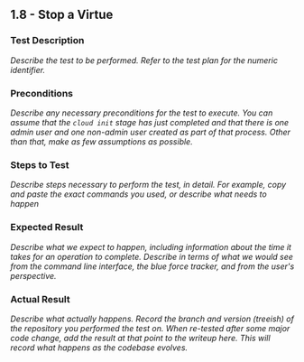 ## 1.8 - Stop a Virtue

### Test Description

*Describe the test to be performed. Refer to the test plan for the numeric identifier.*

### Preconditions

*Describe any necessary preconditions for the test to execute. You can assume that the `cloud init` stage has just completed and that there is one admin user and one non-admin user created as part of that process. Other than that, make as few assumptions as possible.*

### Steps to Test

*Describe steps necessary to perform the test, in detail. For example, copy and paste the exact commands you used, or describe what needs to happen*

### Expected Result

*Describe what we expect to happen, including information about the time it takes for an operation to complete. Describe in terms of what we would see from the command line interface, the blue force tracker, and from the user's perspective.*

### Actual Result

*Describe what actually happens. Record the branch and version (treeish) of the repository you performed the test on. When re-tested after some major code change, add the result at that point to the writeup here. This will record what happens as the codebase evolves.*
